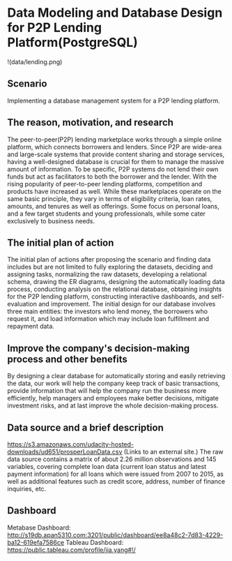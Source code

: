 # Data Modeling and Database Design for P2P Lending Platform(PostgreSQL)
!(data/lending.png)


## Scenario
Implementing a database management system for a P2P lending platform.

 

## The reason, motivation, and research
The peer-to-peer(P2P) lending marketplace works through a simple online platform, which connects borrowers and lenders. Since P2P are wide-area and large-scale systems that provide content sharing and storage services, having a well-designed database is crucial for them to manage the massive amount of information. To be specific, P2P systems do not lend their own funds but act as facilitators to both the borrower and the lender. With the rising popularity of peer-to-peer lending platforms, competition and products have increased as well. While these marketplaces operate on the same basic principle, they vary in terms of eligibility criteria, loan rates, amounts, and tenures as well as offerings. Some focus on personal loans, and a few target students and young professionals, while some cater exclusively to business needs.

 

## The initial plan of action
The initial plan of actions after proposing the scenario and finding data includes but are not limited to fully exploring the datasets, deciding and assigning tasks, normalizing the raw datasets, developing a relational schema, drawing the ER diagrams, designing the automatically loading data process, conducting analysis on the relational database, obtaining insights for the P2P lending platform, constructing interactive dashboards, and self-evaluation and improvement. The initial design for our database involves three main entities: the investors who lend money, the borrowers who request it, and load information which may include loan fulfillment and repayment data.

 

## Improve the company's decision-making process and other benefits
By designing a clear database for automatically storing and easily retrieving the data, our work will help the company keep track of basic transactions, provide information that will help the company run the business more efficiently, help managers and employees make better decisions, mitigate investment risks, and at last improve the whole decision-making process.

 

## Data source and a brief description
https://s3.amazonaws.com/udacity-hosted-downloads/ud651/prosperLoanData.csv  (Links to an external site.)
The raw data source contains a matrix of about 2.26 million observations and 145 variables, covering complete loan data (current loan status and latest payment information) for all loans which were issued from 2007 to 2015, as well as additional features such as credit score, address, number of finance inquiries, etc.


## Dashboard
Metabase Dashboard: http://s19db.apan5310.com:3201/public/dashboard/ee8a48c2-7d83-4229-ba12-619efa7586ce
Tableau Dashboard: https://public.tableau.com/profile/jia.yang#!/
